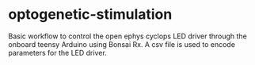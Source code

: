 # optogenetic-stimulation

Basic workflow to control the open ephys cyclops LED driver through the onboard teensy Arduino using Bonsai Rx. A csv file is used to encode parameters for the LED driver.
